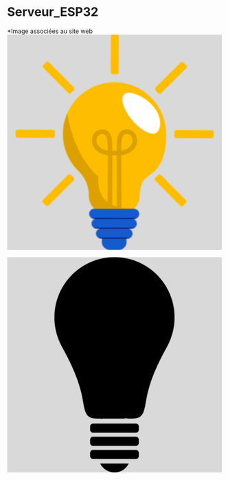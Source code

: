 # Serveur_ESP32



*Image associées au site web
![image_1](arduino/esp32_webSever_LED_On_Off/data/on.png)

![image_2](arduino/esp32_webSever_LED_On_Off/data/off.png)
